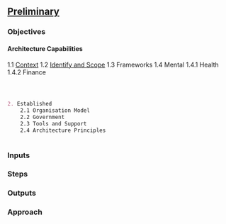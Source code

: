 

## [Preliminary](index.html)



### Objectives

#### Architecture Capabilities

1.1 [Context](context.html)
1.2 [Identify and Scope](scope.html)
1.3 Frameworks
1.4 Mental
   1.4.1 Health
   1.4.2 Finance

``` markdown

   

2. Established
    2.1 Organisation Model
    2.2 Government
    2.3 Tools and Support
    2.4 Architecture Principles
    


```

### Inputs


### Steps

### Outputs

### Approach


